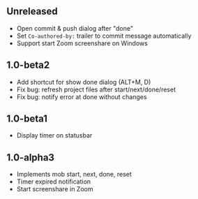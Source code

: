 ## Unreleased
- Open commit & push dialog after "done"
- Set `Co-authored-by:` trailer to commit message automatically
- Support start Zoom screenshare on Windows

## 1.0-beta2
- Add shortcut for show done dialog (ALT+M, D)
- Fix bug: refresh project files after start/next/done/reset
- Fix bug: notify error at done without changes

## 1.0-beta1
- Display timer on statusbar

## 1.0-alpha3
- Implements mob start, next, done, reset
- Timer expired notification
- Start screenshare in Zoom